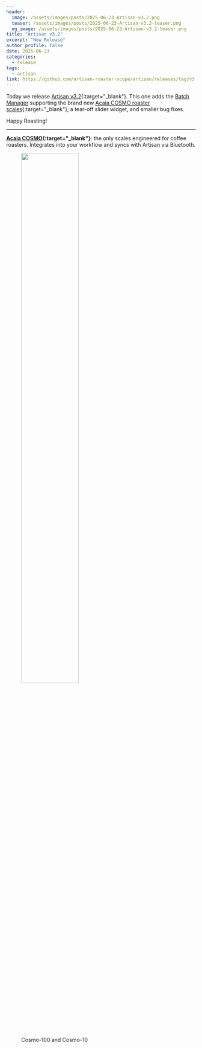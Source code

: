 ```yaml
---
header:
  image: /assets/images/posts/2025-06-23-Artisan-v3.2.png
  teaser: /assets/images/posts/2025-06-23-Artisan-v3.2-teaser.png
  og_image: /assets/images/posts/2025-06-23-Artisan-v3.2-teaser.png
title: "Artisan v3.2"
excerpt: "New Release"
author_profile: false
date: 2025-06-23
categories:
  - release
tags:
  - artisan
link: https://github.com/artisan-roaster-scope/artisan/releases/tag/v3.2.0
---
```


Today we release [Artisan v3.2](https://github.com/artisan-roaster-scope/artisan/releases/tag/v3.2.0){:target="_blank"}. This one adds the [Batch Manager](https://doc.artisan.plus/docs/batch-manager/) supporting the brand new [Acaia COSMO roaster scales](https://eu.acaia.co/blogs/news/cosmo-and-umbra-lunar-duo){:target="_blank"}, a tear-off slider widget, and smaller bug fixes.

Happy Roasting!

----

__[Acaia COSMO](https://eu.acaia.co/blogs/news/cosmo-and-umbra-lunar-duo){:target="_blank"}__:
the only scales engineered for coffee roasters. Integrates into your workflow and syncs with Artisan via Bluetooth.

<figure class="half">
<a href="https://eu.acaia.co/blogs/news/cosmo-and-umbra-lunar-duo" target="_blank">
<img width="60%" src="{{ site.baseurl }}/assets/images/posts/cosmo.png"></a>
    <figcaption>Cosmo-100 and Cosmo-10</figcaption>
</figure>

